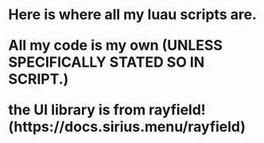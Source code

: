 <!DOCTYPE html>
<html>
<body>
    <h1>
      <strong>
          <p>
              Here is where all my luau scripts are. 
          </p>
          <p>
                    All my code is my own (UNLESS SPECIFICALLY STATED SO IN SCRIPT.)
          </p>
          <p>
              the UI library is from rayfield! (https://docs.sirius.menu/rayfield)
          </p>
    </strong>
    </h1>
</body>
</html>
